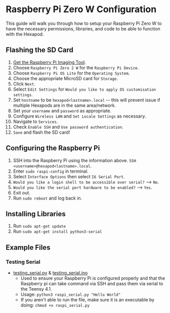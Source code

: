 # Raspberry Pi Zero W Configuration

This guide will walk you through how to setup your Raspberry Pi Zero W to have the necessary permissions, libraries, and code to be able to function with the Hexapod.

## Flashing the SD Card

1. [Get the Raspberry Pi Imaging Tool](https://www.raspberrypi.com/software/).
2. Choose `Raspberry Pi Zero 2 W` for the `Raspberry Pi Device`.
3. Choose `Raspberry Pi OS Lite` for the `Operating System`.
4. Choose the appropriate MicroSD card for `Storage`.
5. Click `Next`.
6. Select `Edit Settings` for `Would you like to apply OS customisation settings`.
7. Set `hostname` to be `hexapod<lastname>.local` -- this will prevent issue if multiple Hexapods are in the same area/network.
8. Set your `username` and `password` as appropriate.
9. Configure `Wireless LAN` and `Set Locale Settings` as necessary.
10. Navigate to `Services`.
11. Check `Enable SSH` and `Use password authentication`.
12. `Save` and flash the SD card!

## Configuring the Raspberry Pi

1. SSH into the Raspberry Pi using the information above. `SSH <username>@hexapod<lastname>.local`.
2. Enter `sudo raspi-config` in terminal.
3. Select `Interface Options` then select `I6 Serial Port`.
4. `Would you like a login shell to be accessible over serial?` --> `No`.
5. `Would you like the serial port hardware to be enabled?` --> `Yes`.
6. Exit out.
7. Run `sudo reboot` and log back in.

## Installing Libraries

1. Run `sudo apt-get update`
2. Run `sudo apt-get install python3-serial`

## Example Files

### Testing Serial

- [testing_serial.py](Raspberry\%Pi/rpi_setup.md) & [testing_serial.ino](Raspberry\%Pi/testing_serial.ino)
  - Used to ensure your Raspberry Pi is configured properly and that the Raspberry pi can take command via SSH and pass them via serial to the Teensy 4.1.
  - Usage: `python3 raspi_serial.py "Hello World"`
  - If you aren't able to run the file, make sure it is an executable by doing: `chmod +x raspi_serial.py`
